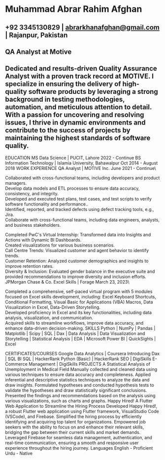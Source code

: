 # Muhammad Abrar Rahim Afghan
+92 3345130829 | abrarkhanafghan@gmail.com | Rajanpur, Pakistan
-----------------------------------------------------------------
## QA Analyst at Motive
Dedicated and results-driven Quality Assurance Analyst with a proven track record at MOTIVE. I specialize in ensuring the delivery of high-quality software products by leveraging a strong background in testing methodologies, automation, and meticulous attention to detail. With a passion for uncovering and resolving issues, I thrive in dynamic environments and contribute to the success of projects by maintaining the highest standards of software quality.
-------------------------------------------------------------------------------------
EDUCATION
MS Data Science | PUCIT, Lahore
2022 - Continue
BS Information Technology | Islamia University, Bahawalpur
Oct 2014 - August 2018
WORK EXPERIENCE
QA Analyst | MOTIVE Inc.
June 2021 - Continue\

Collaborated with cross-functional teams, including developers and product managers.\
Develop data models and ETL processes to ensure data accuracy, consistency, and integrity.\
Developed and executed test plans, test cases, and test scripts to verify software functionality and performance..\
Identified, reported, and tracked defects using defect tracking tools, e.g., Jira.\
Collaborate with cross-functional teams, including data engineers, analysts, and business stakeholders.

Completed PwC's Virtual Internship: Transformed data into Insights and Actions with Dynamic BI Dashboards.\
Created visualizations for various business scenarios.\
Call Centre Trends: Visualized customer and agent behavior to identify trends.\
Customer Retention: Analyzed customer demographics and insights to improve retention rates.\
Diversity & Inclusion: Evaluated gender balance in the executive suite and provided recommendations to improve diversity and inclusion efforts.
JPMorgan Chase & Co. Excel Skills | Forage
March 23, 2023\

Completed a comprehensive, self-paced virtual program with 5 modules focused on Excel skills development, including: Excel Keyboard Shortcuts, Conditional Formatting, Visual Basic for Applications (VBA) Macros, Data Visualization in Excel, Data-Driven Storytelling.\
Developed proficiency in Excel and its key functionalities, including data analysis, visualization, and communication.\
Acquired skills to streamline workflows, improve data accuracy, and enhance data-driven decision-making.
SKILLS
Python | NumPy | Pandas | Matplotlib | Scipy | SQL | Dax | Data Analysis | Data Visualization and Storytelling | Statistical Analysis | EDA | Microsoft Power BI | QuickSights | Excel

CERTIFICATES/COURSES
Google Data Analytics | Coursera
Introducing Dax | SQL BI
SQL | HackerRank
Python (Basic) | HackerRank
SEO | DigiSkills
E-Commerce Management | DigiSkills
PROJECTS
A Statistical Analysis of Unemployment in Medical Field
Manually collected and cleaned data using various techniques to ensure data accuracy and completeness.
Applied inferential and descriptive statistics techniques to analyze the data and draw insights.
Formulated hypotheses and conducted hypothesis tests to validate the hypotheses and draw statistically significant conclusions.
Presented the findings and recommendations based on the analysis using various visualizations, such as charts and graphs.
Happy Hired! A Flutter Web Application to Streamline the Hiring Process
Developed Happy Hired!, a robust Flutter web application using Flutter framework, VisualStudio Code (VSCode), and Firebase.
Simplified the hiring process by efficiently identifying and acquiring top talent for organizations.
Empowered job seekers with the ability to focus on and enhance their relevant skills, bridging the gap between their current skills and market demands.
Leveraged Firebase for seamless data management, authentication, and real-time communication, ensuring a smooth and responsive user experience throughout the hiring journey.
Languages
English - Proficient
Urdu - Native
